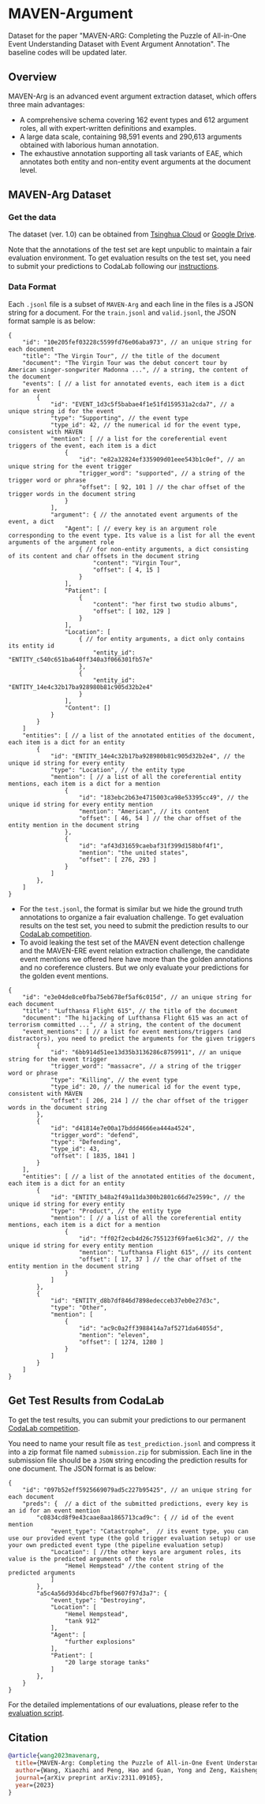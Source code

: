 # MAVEN-Argument
Dataset for the paper "MAVEN-ARG: Completing the Puzzle of All-in-One Event Understanding Dataset with Event Argument Annotation". The baseline codes will be updated later.

## Overview
MAVEN-Arg is an advanced event argument extraction dataset, which offers three main advantages:

- A comprehensive schema covering 162 event types and 612 argument roles, all with expert-written definitions and examples.
- A large data scale, containing 98,591 events and 290,613 arguments obtained with laborious human annotation.
- The exhaustive annotation supporting all task variants of EAE, which annotates both entity and non-entity event arguments at the document level. 

## MAVEN-Arg Dataset

### Get the data
The dataset (ver. 1.0) can be obtained from [Tsinghua Cloud](https://cloud.tsinghua.edu.cn/f/7c2ddd979ddc48baa85e/?dl=1) or [Google Drive](https://drive.google.com/file/d/14pIzi18NAVixHoVkVGJ1MWv19bqzSG7A/view?usp=sharing).

Note that the annotations of the test set are kept unpublic to maintain a fair evaluation environment. To get evaluation results on the test set, you need to submit your predictions to CodaLab following our [instructions](https://github.com/THU-KEG/MAVEN-Argument#get-test-results-from-codalab).

### Data Format
Each `.jsonl` file is a subset of `MAVEN-Arg` and each line in the files is a JSON string for a document. For the `train.jsonl` and `valid.jsonl`, the JSON format sample is as below:

```JSON5
{
    "id": "10e205fef03228c5599fd76e06aba973", // an unique string for each document
    "title": "The Virgin Tour", // the title of the document
    "document": "The Virgin Tour was the debut concert tour by American singer-songwriter Madonna ...", // a string, the content of the document
    "events": [ // a list for annotated events, each item is a dict for an event
        {
            "id": "EVENT_1d3c5f5babae4f1e51fd159531a2cda7", // a unique string id for the event
            "type": "Supporting", // the event type
            "type_id": 42, // the numerical id for the event type, consistent with MAVEN
            "mention": [ // a list for the coreferential event triggers of the event, each item is a dict
                {
                    "id": "e82a32824ef335909d01eee543b1c0ef", // an unique string for the event trigger
                    "trigger_word": "supported", // a string of the trigger word or phrase
                    "offset": [ 92, 101 ] // the char offset of the trigger words in the document string
                }
            ],
            "argument": { // the annotated event arguments of the event, a dict
                "Agent": [ // every key is an argument role corresponding to the event type. Its value is a list for all the event arguments of the argument role
                    { // for non-entity arguments, a dict consisting of its content and char offsets in the document string
                        "content": "Virgin Tour", 
                        "offset": [ 4, 15 ]
                    }
                ],
                "Patient": [
                    {
                        "content": "her first two studio albums",
                        "offset": [ 102, 129 ]
                    }
                ],
                "Location": [
                    { // for entity arguments, a dict only contains its entity id
                        "entity_id": "ENTITY_c540c651ba640ff340a3f066301fb57e" 
                    },
                    {
                        "entity_id": "ENTITY_14e4c32b17ba928980b81c905d32b2e4"
                    }
                ],
                "Content": []
            }
        }
    ]
    "entities": [ // a list of the annotated entities of the document, each item is a dict for an entity
        {
            "id": "ENTITY_14e4c32b17ba928980b81c905d32b2e4", // the unique id string for every entity
            "type": "Location", // the entity type
            "mention": [ // a list of all the coreferential entity mentions, each item is a dict for a mention 
                {
                    "id": "183ebc2b63e4715003ca98e53395cc49", // the unique id string for every entity mention
                    "mention": "American", // its content
                    "offset": [ 46, 54 ] // the char offset of the entity mention in the document string 
                },
                {
                    "id": "af43d31659caebaf31f399d158bbf4f1",
                    "mention": "the united states",
                    "offset": [ 276, 293 ]
                }
            ]
        },
    ]
}
```

- For the `test.jsonl`, the format is similar but we hide the ground truth annotations to organize a fair evaluation challenge. To get evaluation results on the test set, you need to submit the prediction results to our [CodaLab competition](https://codalab.lisn.upsaclay.fr/competitions/17225). 
- To avoid leaking the test set of the MAVEN event detection challenge and the MAVEN-ERE event relation extraction challenge, the candidate event mentions we offered here have more than the golden annotations and no coreference clusters. But we only evaluate your predictions for the golden event mentions.

```JSON5
{
    "id": "e3e04de8ce0fba75eb678ef5af6c015d", // an unique string for each document
    "title": "Lufthansa Flight 615", // the title of the document
    "document": "The hijacking of Lufthansa Flight 615 was an act of terrorism committed ...", // a string, the content of the document
    "event_mentions": [ // a list for event mentions/triggers (and distractors), you need to predict the arguments for the given triggers
        {
            "id": "6bb914d51ee13d35b3136286c8759911", // an unique string for the event trigger
            "trigger_word": "massacre", // a string of the trigger word or phrase
            "type": "Killing", // the event type 
            "type_id": 20, // the numerical id for the event type, consistent with MAVEN
            "offset": [ 206, 214 ] // the char offset of the trigger words in the document string
        },
        {
            "id": "d41814e7e00a17bddd4666ea444a4524",
            "trigger_word": "defend",
            "type": "Defending",
            "type_id": 43,
            "offset": [ 1835, 1841 ]
        }
    ],
    "entities": [ // a list of the annotated entities of the document, each item is a dict for an entity
        {
            "id": "ENTITY_b48a2f49a11da300b2801c66d7e2599c", // the unique id string for every entity
            "type": "Product", // the entity type
            "mention": [ // a list of all the coreferential entity mentions, each item is a dict for a mention 
                {
                    "id": "ff02f2ecb4d26c755123f69fae61c3d2", // the unique id string for every entity mention
                    "mention": "Lufthansa Flight 615", // its content
                    "offset": [ 17, 37 ] // the char offset of the entity mention in the document string 
                }
            ]
        },
        {
            "id": "ENTITY_d8b7df846d7898edecceb37eb0e27d3c",
            "type": "Other",
            "mention": [
                {
                    "id": "ac9c0a2ff3988414a7af5271da64055d",
                    "mention": "eleven",
                    "offset": [ 1274, 1280 ]
                }
            ]
        }
    ]
}
```

## Get Test Results from CodaLab
To get the test results, you can submit your predictions to our permanent [CodaLab competition](https://codalab.lisn.upsaclay.fr/competitions/17225).

You need to name your result file as `test_prediction.jsonl` and compress it into a zip format file named `submission.zip` for submission. Each line in the submission file should be a `JSON` string encoding the prediction results for one document. The JSON format is as below:

```JSON5
{
    "id": "097b52eff5925669079ad5c227b95425", // an unique string for each document
    "preds": {  // a dict of the submitted predictions, every key is an id for an event mention
        "c0834cd8f9e43caae8aa1865713cad9c": { // id of the event mention
            "event_type": "Catastrophe",  // its event type, you can use our provided event type (the gold trigger evaluation setup) or use your own predicted event type (the pipeline evaluation setup)
            "Location": [ //the other keys are argument roles, its value is the predicted arguments of the role
                "Hemel Hempstead" //the content string of the predicted arguments 
            ]
        },
        "a5c4a56d93d4bcd7bfbef9607f97d3a7": {
            "event_type": "Destroying",
            "Location": [
                "Hemel Hempstead",
                "tank 912"
            ],
            "Agent": [
                "further explosions"
            ],
            "Patient": [
                "20 large storage tanks"
            ]
        },
    }
}
```

For the detailed implementations of our evaluations, please refer to the [evaluation script](evaluate.py).

## Citation
```bibtex
@article{wang2023mavenarg,
  title={MAVEN-Arg: Completing the Puzzle of All-in-One Event Understanding Dataset with Event Argument Annotation},
  author={Wang, Xiaozhi and Peng, Hao and Guan, Yong and Zeng, Kaisheng and Chen, Jianhui and Hou, Lei and Han, Xu and Lin, Yankai and Liu, Zhiyuan and Xie, Ruobing and Zhou, Jie and Li, Juanzi},
  journal={arXiv preprint arXiv:2311.09105},
  year={2023}
}
```
